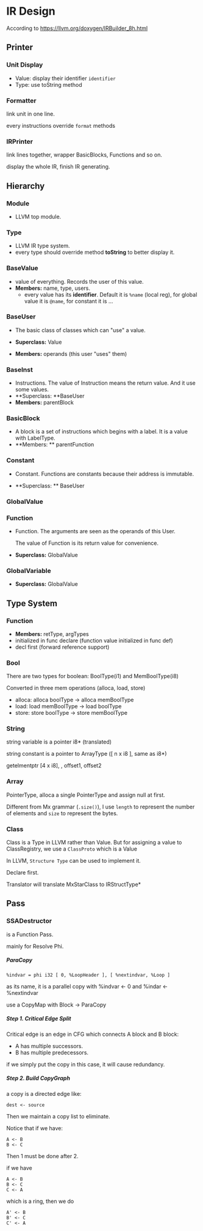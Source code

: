 # IR Design



According to https://llvm.org/doxygen/IRBuilder_8h.html



## Printer

### Unit Display

- Value: display their identifier `identifier`
- Type: use toString method

### Formatter

link unit in one line.

every instructions override `format` methods

### IRPrinter

link lines together, wrapper BasicBlocks, Functions and so on.

display the whole IR, finish IR generating.



## Hierarchy

### Module

- LLVM top module.

### Type

- LLVM IR type system.
- every type should override method **toString** to better display it.

### BaseValue

- value of everything. Records the user of this value.
- **Members:** name, type, users.
  - every value has its **identifier**. Default it is `%name` (local reg), for global value it is `@name`, for constant it is ...

### BaseUser

- The basic class of classes which can "use" a value.

- **Superclass:** Value 
- **Members:** operands (this user "uses" them)

### BaseInst

- Instructions. The value of Instruction means the return value. And it use some values.
- **Superclass: **BaseUser
- **Members:** parentBlock

### BasicBlock

- A block is a set of instructions which begins with a label. It is a value with LabelType.
- **Members: ** parentFunction

### Constant

- Constant. Functions are constants because their address is immutable.

- **Superclass: ** BaseUser

### GlobalValue

### Function

- Function. The arguments are seen as the operands of this User.

  The value of Function is its return value for convenience.

- **Superclass:** GlobalValue

### GlobalVariable

- **Superclass:** GlobalValue



## Type System

### Function

- **Members:** retType, argTypes
- initialized in func declare (function value initialized in func def)
- decl first (forward reference support)

### Bool

There are two types for boolean: BoolType(i1) and MemBoolType(i8)

Converted in three mem operations (alloca, load, store)

- alloca: alloca boolType -> alloca memBoolType
- load: load memBoolType -> load boolType
- store: store boolType -> store memBoolType

### String

string variable is a pointer i8* (translated)

string constant is a pointer to ArrayType ([ n x i8 ], same as i8*)

getelmentptr [4 x i8], <string constant typedIdentifier>, offset1, offset2 

### Array

PointerType, alloca a single PointerType and assign null at first.

Different from Mx grammar (`.size()`), I use `length` to represent the number of elements and `size` to represent the bytes.

### Class

Class is a Type in LLVM rather than Value. But for assigning a value to ClassRegistry, we use a `ClassProto` which is a Value

In LLVM, `Structure Type` can be used to implement it.

Declare first.

Translator will translate MxStarClass to IRStructType*



## Pass



### SSADestructor

is a Function Pass.

mainly for Resolve Phi.



##### ParaCopy

`%indvar = phi i32 [ 0, %LoopHeader ], [ %nextindvar, %Loop ]`

as its name, it is a parallel copy with %indvar <- 0 and %indar <- %nextindvar

use a CopyMap with Block -> ParaCopy



##### Step 1. Critical Edge Split

Critical edge is an edge in CFG which connects A block and B block: 

- A has multiple successors.
- B has multiple predecessors.

if we simply put the copy in this case, it will cause redundancy.



##### Step 2. Build CopyGraph

a copy is a directed edge like:

```
dest <- source
```

Then we maintain a copy list to eliminate.

Notice that if we have:

```T
A <- B
B <- C
```

Then 1 must be done after 2.

if we have

```
A <- B
B <- C
C <- A
```

which is a ring, then we do

```
A' <- B
B' <- C
C' <- A
```

 



